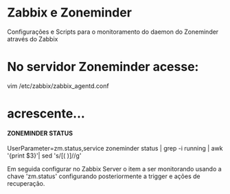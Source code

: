 # Zabbix e Zoneminder
Configurações e Scripts para o monitoramento do daemon do Zoneminder através do Zabbix


# No servidor Zoneminder acesse:
vim /etc/zabbix/zabbix_agentd.conf

# acrescente...
#### ZONEMINDER STATUS
UserParameter=zm.status,service zoneminder status | grep -i running | awk '{print $3}'| sed 's/[( )]//g'

Em seguida configurar no Zabbix Server o item a ser monitorando usando a chave 'zm.status' configurando posteriormente a trigger e ações de recuperação.
